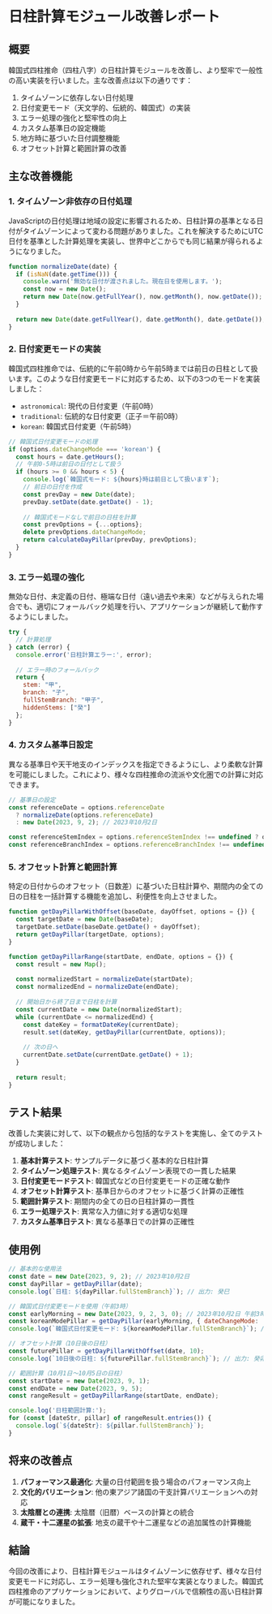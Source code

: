 # 日柱計算モジュール改善レポート

## 概要

韓国式四柱推命（四柱八字）の日柱計算モジュールを改善し、より堅牢で一般性の高い実装を行いました。主な改善点は以下の通りです：

1. タイムゾーンに依存しない日付処理
2. 日付変更モード（天文学的、伝統的、韓国式）の実装
3. エラー処理の強化と堅牢性の向上
4. カスタム基準日の設定機能
5. 地方時に基づいた日付調整機能
6. オフセット計算と範囲計算の改善

## 主な改善機能

### 1. タイムゾーン非依存の日付処理

JavaScriptの日付処理は地域の設定に影響されるため、日柱計算の基準となる日付がタイムゾーンによって変わる問題がありました。これを解決するためにUTC日付を基準とした計算処理を実装し、世界中どこからでも同じ結果が得られるようになりました。

```javascript
function normalizeDate(date) {
  if (isNaN(date.getTime())) {
    console.warn('無効な日付が渡されました。現在日を使用します。');
    const now = new Date();
    return new Date(now.getFullYear(), now.getMonth(), now.getDate());
  }
  
  return new Date(date.getFullYear(), date.getMonth(), date.getDate());
}
```

### 2. 日付変更モードの実装

韓国式四柱推命では、伝統的に午前0時から午前5時までは前日の日柱として扱います。このような日付変更モードに対応するため、以下の3つのモードを実装しました：

- `astronomical`: 現代の日付変更（午前0時）
- `traditional`: 伝統的な日付変更（正子＝午前0時）
- `korean`: 韓国式日付変更（午前5時）

```javascript
// 韓国式日付変更モードの処理
if (options.dateChangeMode === 'korean') {
  const hours = date.getHours();
  // 午前0-5時は前日の日付として扱う
  if (hours >= 0 && hours < 5) {
    console.log(`韓国式モード: ${hours}時は前日として扱います`);
    // 前日の日付を作成
    const prevDay = new Date(date);
    prevDay.setDate(date.getDate() - 1);
    
    // 韓国式モードなしで前日の日柱を計算
    const prevOptions = {...options};
    delete prevOptions.dateChangeMode;
    return calculateDayPillar(prevDay, prevOptions);
  }
}
```

### 3. エラー処理の強化

無効な日付、未定義の日付、極端な日付（遠い過去や未来）などが与えられた場合でも、適切にフォールバック処理を行い、アプリケーションが継続して動作するようにしました。

```javascript
try {
  // 計算処理
} catch (error) {
  console.error('日柱計算エラー:', error);
  
  // エラー時のフォールバック
  return {
    stem: "甲",
    branch: "子",
    fullStemBranch: "甲子",
    hiddenStems: ["癸"]
  };
}
```

### 4. カスタム基準日設定

異なる基準日や天干地支のインデックスを指定できるようにし、より柔軟な計算を可能にしました。これにより、様々な四柱推命の流派や文化圏での計算に対応できます。

```javascript
// 基準日の設定
const referenceDate = options.referenceDate 
  ? normalizeDate(options.referenceDate)
  : new Date(2023, 9, 2); // 2023年10月2日

const referenceStemIndex = options.referenceStemIndex !== undefined ? options.referenceStemIndex : 9; // 癸
const referenceBranchIndex = options.referenceBranchIndex !== undefined ? options.referenceBranchIndex : 5; // 巳
```

### 5. オフセット計算と範囲計算

特定の日付からのオフセット（日数差）に基づいた日柱計算や、期間内の全ての日の日柱を一括計算する機能を追加し、利便性を向上させました。

```javascript
function getDayPillarWithOffset(baseDate, dayOffset, options = {}) {
  const targetDate = new Date(baseDate);
  targetDate.setDate(baseDate.getDate() + dayOffset);
  return getDayPillar(targetDate, options);
}

function getDayPillarRange(startDate, endDate, options = {}) {
  const result = new Map();
  
  const normalizedStart = normalizeDate(startDate);
  const normalizedEnd = normalizeDate(endDate);
  
  // 開始日から終了日まで日柱を計算
  const currentDate = new Date(normalizedStart);
  while (currentDate <= normalizedEnd) {
    const dateKey = formatDateKey(currentDate);
    result.set(dateKey, getDayPillar(currentDate, options));
    
    // 次の日へ
    currentDate.setDate(currentDate.getDate() + 1);
  }
  
  return result;
}
```

## テスト結果

改善した実装に対して、以下の観点から包括的なテストを実施し、全てのテストが成功しました：

1. **基本計算テスト**: サンプルデータに基づく基本的な日柱計算
2. **タイムゾーン処理テスト**: 異なるタイムゾーン表現での一貫した結果
3. **日付変更モードテスト**: 韓国式などの日付変更モードの正確な動作
4. **オフセット計算テスト**: 基準日からのオフセットに基づく計算の正確性
5. **範囲計算テスト**: 期間内の全ての日の日柱計算の一貫性
6. **エラー処理テスト**: 異常な入力値に対する適切な処理
7. **カスタム基準日テスト**: 異なる基準日での計算の正確性

## 使用例

```javascript
// 基本的な使用法
const date = new Date(2023, 9, 2); // 2023年10月2日
const dayPillar = getDayPillar(date);
console.log(`日柱: ${dayPillar.fullStemBranch}`); // 出力: 癸巳

// 韓国式日付変更モードを使用（午前3時）
const earlyMorning = new Date(2023, 9, 2, 3, 0); // 2023年10月2日 午前3時
const koreanModePillar = getDayPillar(earlyMorning, { dateChangeMode: 'korean' });
console.log(`韓国式日付変更モード: ${koreanModePillar.fullStemBranch}`); // 出力: 壬辰 (前日の日柱)

// オフセット計算（10日後の日柱）
const futurePillar = getDayPillarWithOffset(date, 10);
console.log(`10日後の日柱: ${futurePillar.fullStemBranch}`); // 出力: 癸卯

// 範囲計算（10月1日〜10月5日の日柱）
const startDate = new Date(2023, 9, 1);
const endDate = new Date(2023, 9, 5);
const rangeResult = getDayPillarRange(startDate, endDate);

console.log('日柱範囲計算:');
for (const [dateStr, pillar] of rangeResult.entries()) {
  console.log(`${dateStr}: ${pillar.fullStemBranch}`);
}
```

## 将来の改善点

1. **パフォーマンス最適化**: 大量の日付範囲を扱う場合のパフォーマンス向上
2. **文化的バリエーション**: 他の東アジア諸国の干支計算バリエーションへの対応
3. **太陰暦との連携**: 太陰暦（旧暦）ベースの計算との統合
4. **蔵干・十二運星の拡張**: 地支の蔵干や十二運星などの追加属性の計算機能

## 結論

今回の改善により、日柱計算モジュールはタイムゾーンに依存せず、様々な日付変更モードに対応し、エラー処理も強化された堅牢な実装となりました。韓国式四柱推命のアプリケーションにおいて、よりグローバルで信頼性の高い日柱計算が可能になりました。